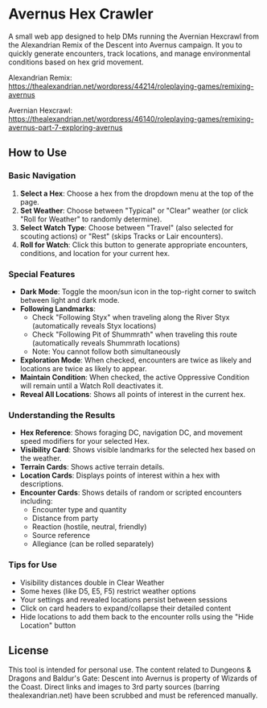 # Avernus Hex Crawler

A small web app designed to help DMs running the Avernian Hexcrawl from the Alexandrian Remix of the Descent into Avernus campaign. It you to quickly generate encounters, track locations, and manage environmental conditions based on hex grid movement.

Alexandrian Remix:
https://thealexandrian.net/wordpress/44214/roleplaying-games/remixing-avernus

Avernian Hexcrawl:
https://thealexandrian.net/wordpress/46140/roleplaying-games/remixing-avernus-part-7-exploring-avernus

## How to Use

### Basic Navigation

1. **Select a Hex**: Choose a hex from the dropdown menu at the top of the page.
2. **Set Weather**: Choose between "Typical" or "Clear" weather (or click "Roll for Weather" to randomly determine).
3. **Select Watch Type**: Choose between "Travel" (also selected for scouting actions) or "Rest" (skips Tracks or Lair encounters).
4. **Roll for Watch**: Click this button to generate appropriate encounters, conditions, and location for your current hex.

### Special Features

- **Dark Mode**: Toggle the moon/sun icon in the top-right corner to switch between light and dark mode.
- **Following Landmarks**: 
  - Check "Following Styx" when traveling along the River Styx (automatically reveals Styx locations)
  - Check "Following Pit of Shummrath" when traveling this route (automatically reveals Shummrath locations)
  - Note: You cannot follow both simultaneously
- **Exploration Mode**: When checked, encounters are twice as likely and locations are twice as likely to appear.
- **Maintain Condition**: When checked, the active Oppressive Condition will remain until a Watch Roll deactivates it.
- **Reveal All Locations**: Shows all points of interest in the current hex.

### Understanding the Results

- **Hex Reference**: Shows foraging DC, navigation DC, and movement speed modifiers for your selected Hex.
- **Visibility Card**: Shows visible landmarks for the selected hex based on the weather.
- **Terrain Cards**: Shows active terrain details. 
- **Location Cards**: Displays points of interest within a hex with descriptions.
- **Encounter Cards**: Shows details of random or scripted encounters including:
  - Encounter type and quantity
  - Distance from party
  - Reaction (hostile, neutral, friendly)
  - Source reference
  - Allegiance (can be rolled separately)

### Tips for Use

- Visibility distances double in Clear Weather
- Some hexes (like D5, E5, F5) restrict weather options
- Your settings and revealed locations persist between sessions
- Click on card headers to expand/collapse their detailed content
- Hide locations to add them back to the encounter rolls using the "Hide Location" button
  
## License

This tool is intended for personal use. The content related to Dungeons & Dragons and Baldur's Gate: Descent into Avernus is property of Wizards of the Coast. Direct links and images to 3rd party sources (barring thealexandrian.net) have been scrubbed and must be referenced manually. 
